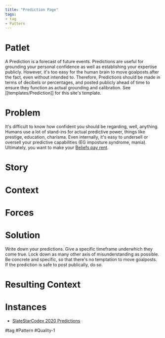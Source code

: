 ```yaml
---
title: "Prediction Page"
tags:
- tag
- Pattern
---
```

# Patlet

A Prediction is a forecast of future events. Predictions are useful for grounding your personal confidence as well as establishing your expertise publicly. However, it's too easy for the human brain to move goalposts after the fact, even without intended to. Therefore, Predictions should be made in terms of decibels or percentages, and posted publicly ahead of time to ensure they function as actual grounding and calibration. See [[templates/Prediction]] for this site's template.

# Problem

It's difficult to know how confident you should be regarding, well, anything. Humans use a lot of stand-ins for actual predictive power, things like prestige, education, charisma. Even internally, it's easy to undersell or oversell your predictive capabilities (EG imposture syndrome, mania). Ultimately, you want to make your [Beliefs pay rent](https://www.lesswrong.com/posts/a7n8GdKiAZRX86T5A/making-beliefs-pay-rent-in-anticipated-experiences).

# Story

# Context

# Forces

# Solution

Write down your predictions. Give a specific timeframe underwhich they come true. Lock down as many other axis of misunderstanding as possible. Be concrete and specific, so that there's no temptation to move goalposts. If the prediction is safe to post publically, do so.

# Resulting Context

# Instances

- [SlateStarCodex 2020 Predictions](https://slatestarcodex.com/2020/04/29/predictions-for-2020/)

#tag #Pattern #Quality-1
